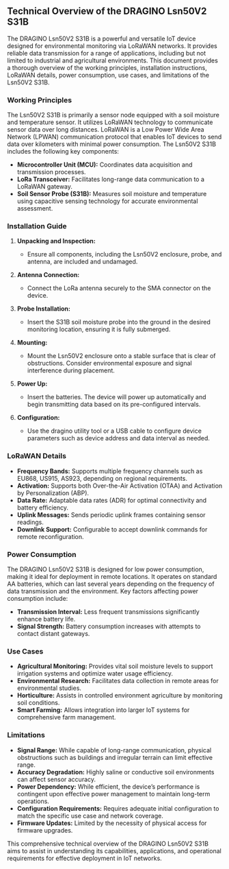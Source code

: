 ## Technical Overview of the DRAGINO Lsn50V2 S31B

The DRAGINO Lsn50V2 S31B is a powerful and versatile IoT device designed for environmental monitoring via LoRaWAN networks. It provides reliable data transmission for a range of applications, including but not limited to industrial and agricultural environments. This document provides a thorough overview of the working principles, installation instructions, LoRaWAN details, power consumption, use cases, and limitations of the Lsn50V2 S31B.

### Working Principles

The Lsn50V2 S31B is primarily a sensor node equipped with a soil moisture and temperature sensor. It utilizes LoRaWAN technology to communicate sensor data over long distances. LoRaWAN is a Low Power Wide Area Network (LPWAN) communication protocol that enables IoT devices to send data over kilometers with minimal power consumption. The Lsn50V2 S31B includes the following key components:

- **Microcontroller Unit (MCU):** Coordinates data acquisition and transmission processes.
- **LoRa Transceiver:** Facilitates long-range data communication to a LoRaWAN gateway.
- **Soil Sensor Probe (S31B):** Measures soil moisture and temperature using capacitive sensing technology for accurate environmental assessment.

### Installation Guide

1. **Unpacking and Inspection:**
   - Ensure all components, including the Lsn50V2 enclosure, probe, and antenna, are included and undamaged.

2. **Antenna Connection:**
   - Connect the LoRa antenna securely to the SMA connector on the device.

3. **Probe Installation:**
   - Insert the S31B soil moisture probe into the ground in the desired monitoring location, ensuring it is fully submerged.

4. **Mounting:**
   - Mount the Lsn50V2 enclosure onto a stable surface that is clear of obstructions. Consider environmental exposure and signal interference during placement.

5. **Power Up:**
   - Insert the batteries. The device will power up automatically and begin transmitting data based on its pre-configured intervals.

6. **Configuration:**
   - Use the dragino utility tool or a USB cable to configure device parameters such as device address and data interval as needed.

### LoRaWAN Details

- **Frequency Bands:** Supports multiple frequency channels such as EU868, US915, AS923, depending on regional requirements.
- **Activation:** Supports both Over-the-Air Activation (OTAA) and Activation by Personalization (ABP).
- **Data Rate:** Adaptable data rates (ADR) for optimal connectivity and battery efficiency.
- **Uplink Messages:** Sends periodic uplink frames containing sensor readings.
- **Downlink Support:** Configurable to accept downlink commands for remote reconfiguration.

### Power Consumption

The DRAGINO Lsn50V2 S31B is designed for low power consumption, making it ideal for deployment in remote locations. It operates on standard AA batteries, which can last several years depending on the frequency of data transmission and the environment. Key factors affecting power consumption include:

- **Transmission Interval:** Less frequent transmissions significantly enhance battery life.
- **Signal Strength:** Battery consumption increases with attempts to contact distant gateways.
  
### Use Cases

- **Agricultural Monitoring:** Provides vital soil moisture levels to support irrigation systems and optimize water usage efficiency.
- **Environmental Research:** Facilitates data collection in remote areas for environmental studies.
- **Horticulture:** Assists in controlled environment agriculture by monitoring soil conditions.
- **Smart Farming:** Allows integration into larger IoT systems for comprehensive farm management.

### Limitations

- **Signal Range:** While capable of long-range communication, physical obstructions such as buildings and irregular terrain can limit effective range.
- **Accuracy Degradation:** Highly saline or conductive soil environments can affect sensor accuracy.
- **Power Dependency:** While efficient, the device’s performance is contingent upon effective power management to maintain long-term operations.
- **Configuration Requirements:** Requires adequate initial configuration to match the specific use case and network coverage.
- **Firmware Updates:** Limited by the necessity of physical access for firmware upgrades.

This comprehensive technical overview of the DRAGINO Lsn50V2 S31B aims to assist in understanding its capabilities, applications, and operational requirements for effective deployment in IoT networks.